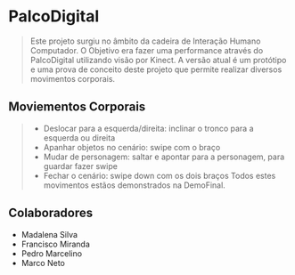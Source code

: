 # PalcoDigital
> Este projeto surgiu no âmbito da cadeira de Interação Humano Computador. O Objetivo era fazer uma performance através do PalcoDigital utilizando visão por Kinect.
> A versão atual é um protótipo e uma prova de conceito deste projeto que permite realizar diversos movimentos corporais.

## Moviementos Corporais
> - Deslocar para a esquerda/direita: inclinar o tronco para a  esquerda ou direita
> - Apanhar objetos no cenário: swipe com o braço
> - Mudar de personagem: saltar e apontar para a personagem, para guardar fazer swipe
> - Fechar o cenário: swipe down com os dois braços
> Todos estes movimentos estãos demonstrados na DemoFinal.

## Colaboradores
- Madalena Silva
- Francisco Miranda
- Pedro Marcelino
- Marco Neto
